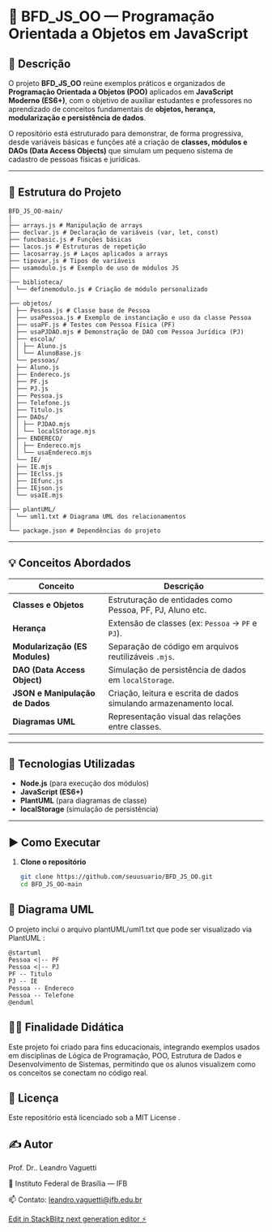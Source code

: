 # 🧩 BFD_JS_OO — Programação Orientada a Objetos em JavaScript

## 📘 Descrição

O projeto **BFD_JS_OO** reúne exemplos práticos e organizados de **Programação Orientada a Objetos (POO)** aplicados em **JavaScript Moderno (ES6+)**, com o objetivo de auxiliar estudantes e professores no aprendizado de conceitos fundamentais de **objetos, herança, modularização e persistência de dados**.

O repositório está estruturado para demonstrar, de forma progressiva, desde variáveis básicas e funções até a criação de **classes, módulos e DAOs (Data Access Objects)** que simulam um pequeno sistema de cadastro de pessoas físicas e jurídicas.

---

## 🧱 Estrutura do Projeto

```
BFD_JS_OO-main/
│
├── arrays.js # Manipulação de arrays
├── declvar.js # Declaração de variáveis (var, let, const)
├── funcbasic.js # Funções básicas
├── lacos.js # Estruturas de repetição
├── lacosarray.js # Laços aplicados a arrays
├── tipovar.js # Tipos de variáveis
├── usamodulo.js # Exemplo de uso de módulos JS
│
├── biblioteca/
│ └── definemodulo.js # Criação de módulo personalizado
│
├── objetos/
│ ├── Pessoa.js # Classe base de Pessoa
│ ├── usaPessoa.js # Exemplo de instanciação e uso da classe Pessoa
│ ├── usaPF.js # Testes com Pessoa Física (PF)
│ ├── usaPJDAO.mjs # Demonstração de DAO com Pessoa Jurídica (PJ)
│ ├── escola/
│ │ ├── Aluno.js
│ │ └── AlunoBase.js
│ └── pessoas/
│ ├── Aluno.js
│ ├── Endereco.js
│ ├── PF.js
│ ├── PJ.js
│ ├── Pessoa.js
│ ├── Telefone.js
│ ├── Titulo.js
│ ├── DAOs/
│ │ ├── PJDAO.mjs
│ │ └── localStorage.mjs
│ ├── ENDERECO/
│ │ ├── Endereco.mjs
│ │ └── usaEndereco.mjs
│ └── IE/
│ ├── IE.mjs
│ ├── IEclss.js
│ ├── IEfunc.js
│ ├── IEjson.js
│ └── usaIE.mjs
│
├── plantUML/
│ └── uml1.txt # Diagrama UML dos relacionamentos
│
└── package.json # Dependências do projeto
```


---

## 💡 Conceitos Abordados

| Conceito | Descrição |
|-----------|------------|
| **Classes e Objetos** | Estruturação de entidades como Pessoa, PF, PJ, Aluno etc. |
| **Herança** | Extensão de classes (ex: `Pessoa` → `PF` e `PJ`). |
| **Modularização (ES Modules)** | Separação de código em arquivos reutilizáveis `.mjs`. |
| **DAO (Data Access Object)** | Simulação de persistência de dados em `localStorage`. |
| **JSON e Manipulação de Dados** | Criação, leitura e escrita de dados simulando armazenamento local. |
| **Diagramas UML** | Representação visual das relações entre classes. |

---

## 🧩 Tecnologias Utilizadas

- **Node.js** (para execução dos módulos)
- **JavaScript (ES6+)**
- **PlantUML** (para diagramas de classe)
- **localStorage** (simulação de persistência)

---

## ▶️ Como Executar

1. **Clone o repositório**
   ```bash
   git clone https://github.com/seuusuario/BFD_JS_OO.git
   cd BFD_JS_OO-main

## 🧭 Diagrama UML

O projeto inclui o arquivo plantUML/uml1.txt que pode ser visualizado via PlantUML
:
```
@startuml
Pessoa <|-- PF
Pessoa <|-- PJ
PF -- Titulo
PJ -- IE
Pessoa -- Endereco
Pessoa -- Telefone
@enduml
````

## 👨‍🏫 Finalidade Didática

Este projeto foi criado para fins educacionais, integrando exemplos usados em disciplinas de Lógica de Programação, POO, Estrutura de Dados e Desenvolvimento de Sistemas, permitindo que os alunos visualizem como os conceitos se conectam no código real.

## 📄 Licença

Este repositório está licenciado sob a MIT License
.

## ✍️ Autor

Prof. Dr.. Leandro Vaguetti

📘 Instituto Federal de Brasília — IFB

📫 Contato: leandro.vaguetti@ifb.edu.br

[Edit in StackBlitz next generation editor ⚡️](https://stackblitz.com/~/github.com/vaguettibfd/BFD_JS_OO)
